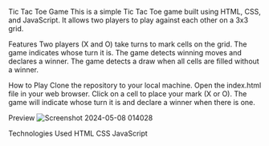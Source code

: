 Tic Tac Toe Game
This is a simple Tic Tac Toe game built using HTML, CSS, and JavaScript.
It allows two players to play against each other on a 3x3 grid.




Features
Two players (X and O) take turns to mark cells on the grid.
The game indicates whose turn it is.
The game detects winning moves and declares a winner.
The game detects a draw when all cells are filled without a winner.


How to Play
Clone the repository to your local machine.
Open the index.html file in your web browser.
Click on a cell to place your mark (X or O).
The game will indicate whose turn it is and declare a winner when there is one.


Preview
![Screenshot 2024-05-08 014028](https://github.com/Mukeshlodhi2022/Tic-Tac-Toe/assets/113654379/6bb553b6-c114-4f53-ba4a-054c83e62afb)

Technologies Used
HTML
CSS
JavaScript

